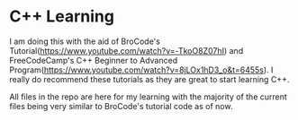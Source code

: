 # C++ Learning

I am doing this with the aid of BroCode's Tutorial(https://www.youtube.com/watch?v=-TkoO8Z07hI) and FreeCodeCamp's C++ Beginner to Advanced Program(https://www.youtube.com/watch?v=8jLOx1hD3_o&t=6455s). I really do recommend these tutorials as they are great to start learning C++.

All files in the repo are here for my learning with the majority of the current files being very similar to BroCode's tutorial code as of now.
